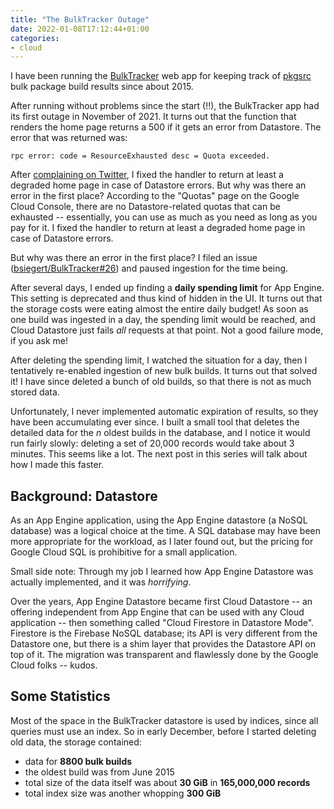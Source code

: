 ```yaml
---
title: "The BulkTracker Outage"
date: 2022-01-08T17:12:44+01:00
categories:
- cloud
---
```


I have been running the [BulkTracker] web app for keeping track of [pkgsrc]
bulk package build results since about 2015.

After running without problems since the start (!!), the BulkTracker app had its
first outage in November of 2021. It turns out that the function that renders
the home page returns a 500 if it gets an error from Datastore. The error that
was returned was:

```
rpc error: code = ResourceExhausted desc = Quota exceeded.
```

After [complaining on Twitter], I fixed the handler to return at least a
degraded home page in case of Datastore errors. But why was there an error in
the first place? According to the "Quotas" page on the Google Cloud Console,
there are no Datastore-related quotas that can be exhausted -- essentially, you
can use as much as you need as long as you pay for it. I fixed the handler to
return at least a degraded home page in case of Datastore errors.

But why was there an error in the first place?  I filed an issue
([bsiegert/BulkTracker#26]) and paused ingestion for the time being. 

After several days, I ended up finding a **daily spending limit** for App
Engine.  This setting is deprecated and thus kind of hidden in the UI. It turns
out that the storage costs were eating almost the entire daily budget! As soon
as one build was ingested in a day, the spending limit would be reached, and
Cloud Datastore just fails *all* requests at that point. Not a good failure
mode, if you ask me!

After deleting the spending limit, I watched the situation for a day, then I
tentatively re-enabled ingestion of new bulk builds. It turns out that solved
it! I have since deleted a bunch of old builds, so that there is not as much stored
data.

[BulkTracker]: https://bulktracker.appspot.com/
[pkgsrc]: https://pkgsrc.org/
[complaining on Twitter]: https://twitter.com/bentsukun/status/1466492927643987976
[bsiegert/BulkTracker#26]: https://github.com/bsiegert/BulkTracker/issues/26


Unfortunately, I never implemented
automatic expiration of results, so they have been accumulating ever since.
I built a small tool that deletes the detailed data for the *n* oldest builds
in the database, and I notice it would run fairly slowly: deleting a set of
20,000 records would take about 3 minutes. This seems like a lot. The next post
in this series will talk about how I made this faster.

## Background: Datastore

As an App Engine application, using the App Engine datastore (a NoSQL database)
was a logical choice at the time. A SQL database may have been more appropriate
for the workload, as I later found out, but the pricing for Google Cloud SQL is
prohibitive for a small application.

Small side note: Through my job I learned how App Engine Datastore was actually
implemented, and it was *horrifying*.

Over the years, App Engine Datastore became first Cloud Datastore -- an offering
independent from App Engine that can be used with any Cloud application -- then
something called "Cloud Firestore in Datastore Mode". Firestore is the Firebase
NoSQL database; its API is very different from the Datastore one, but there is a
shim layer that provides the Datastore API on top of it. The migration was
transparent and flawlessly done by the Google Cloud folks -- kudos.

## Some Statistics

Most of the space in the BulkTracker datastore is used by indices, since all
queries must use an index. So in early December, before I started deleting old
data, the storage contained:

 * data for **8800 bulk builds**
 * the oldest build was from June 2015
 * total size of the data itself was about **30 GiB** in **165,000,000 records**
 * total index size was another whopping **300 GiB**

